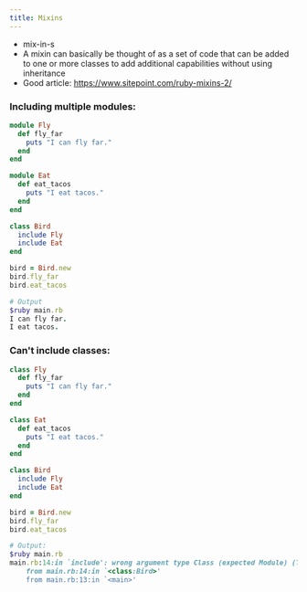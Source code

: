 ```yaml
---
title: Mixins
---
```


- mix-in-s
- A mixin can basically be thought of as a set of code that can be added to one or more classes to add additional capabilities without using inheritance
- Good article: https://www.sitepoint.com/ruby-mixins-2/ 

### Including multiple modules:
```rb
module Fly
  def fly_far
    puts "I can fly far."
  end
end

module Eat
  def eat_tacos
    puts "I eat tacos."
  end
end

class Bird
  include Fly
  include Eat
end

bird = Bird.new
bird.fly_far
bird.eat_tacos

# Output
$ruby main.rb
I can fly far.
I eat tacos.
```

### Can't include classes:

```rb
class Fly
  def fly_far
    puts "I can fly far."
  end
end

class Eat
  def eat_tacos
    puts "I eat tacos."
  end
end

class Bird
  include Fly
  include Eat
end

bird = Bird.new
bird.fly_far
bird.eat_tacos

# Output:
$ruby main.rb
main.rb:14:in `include': wrong argument type Class (expected Module) (TypeError)
	from main.rb:14:in `<class:Bird>'
	from main.rb:13:in `<main>'
```